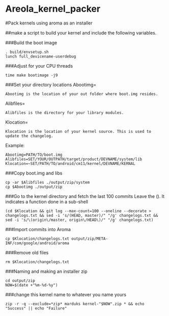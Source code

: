 Areola_kernel_packer
====================

#Pack kernels using aroma as an installer

##make a script to build your kernel and include the following variables.

###Build the boot image
````
. build/envsetup.sh
lunch full_devicename-userdebug 
````

###Adjust for your CPU threads
````
time make bootimage -j9
````

###Set your directory locations
Abootimg=
````
Abootimg is the location of your out folder where boot.img resides.
````
Alibfiles=
````
Alibfiles is the directory for your library modules.
````
Klocation=
````
Klocation is the location of your kernel source. This is used to update the changelog.
````
Example:
````
Abootimg=PATH/TO/boot.img
Alibfiles=SET/YOUR/OUTPATH/target/product/DEVNAME/system/lib
Klocation=~SET/PATH/TO/android/cm11/kernel/DEVNAME/KERNAL
````
###Copy boot.img and libs
````
cp -ar $Alibfiles ./output/zip/system
cp $Abootimg ./output/zip
````

###Go to the kernel directory and fetch the last 100 commits
Leave the (). It indicates a function done in a sub-shell
````
(cd $Klocation && git log --max-count=100 --oneline --decorate > changelogs.txt && sed -i 's/(HEAD, master)/" "/g' changelogs.txt && sed -i 's/\(origin\/master, origin\/HEAD\)/" "/g' changelogs.txt)
````

###Import commits into Aroma
````
cp $Klocation/changelogs.txt output/zip/META-INF/com/google/android/aroma 
````

###Remove old files
````
rm $Klocation/changelogs.txt
````

###Naming and making an installer zip
````
cd output/zip
NOW=$(date +"%m-%d-%y")
````

###change this kernel name to whatever you name yours
````
zip -r -q --exclude=*zip* marduks kernel-"$NOW".zip * && echo "Success" || echo "Failure"
````